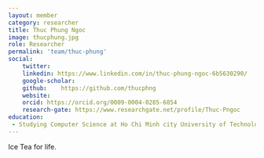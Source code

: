 ```yaml
---
layout: member
category: researcher
title: Thuc Phung Ngoc
image: thucphung.jpg
role: Researcher
permalink: 'team/thuc-phung'
social:
    twitter: 
    linkedin: https://www.linkedin.com/in/thuc-phung-ngoc-6b5630290/
    google-scholar: 
    github:    https://github.com/thucphng
    website: 
    orcid: https://orcid.org/0009-0004-0285-6854
    research-gate: https://www.researchgate.net/profile/Thuc-Pngoc
education:
 - Studying Computer Science at Ho Chi Minh city University of Technology
---
```


Ice Tea for life.
